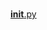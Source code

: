 #  
<a href='https://gabrielryanft.github.io/learning/cursoemvideo/python/exerciciospython/aula22 funcoes locais/ex111/uteis/analisededados/__init__.py' target='_blank' rel='next'>__init__.py</a><br/>
